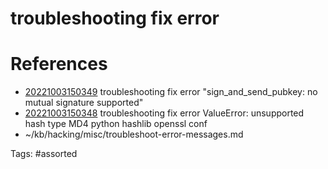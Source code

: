 # troubleshooting fix error

# References
- [20221003150349](/zet/20221003150349/) troubleshooting fix error "sign_and_send_pubkey: no mutual signature supported"
- [20221003150348](/zet/20221003150348/) troubleshooting fix error ValueError: unsupported hash type MD4 python hashlib openssl conf
- ~/kb/hacking/misc/troubleshoot-error-messages.md

Tags:
    #assorted

